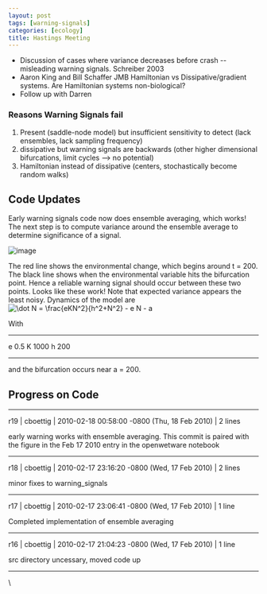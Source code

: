 ```yaml
---
layout: post
tags: [warning-signals]
categories: [ecology]
title: Hastings Meeting
---
```







 








-   Discussion of cases where variance decreases before crash --
    misleading warning signals. Schreiber 2003
-   Aaron King and Bill Schaffer JMB Hamiltonian vs Dissipative/gradient
    systems. Are Hamiltonian systems non-biological?
-   Follow up with Darren

### Reasons Warning Signals fail

1.  Present (saddle-node model) but insufficient sensitivity to detect
    (lack ensembles, lack sampling frequency)
2.  dissipative but warning signals are backwards (other higher
    dimensional bifurcations, limit cycles --\> no potential)
3.  Hamiltonian instead of dissipative (centers, stochastically become
    random walks)

Code Updates
------------

Early warning signals code now does ensemble averaging, which works! The
next step is to compute variance around the ensemble average to
determine significance of a signal.

![image](http://openwetware.org/images/thumb/e/ef/Ensemble_warning.png/600px-Ensemble_warning.png)

The red line shows the environmental change, which begins around t =
200. The black line shows when the environmental variable hits the
bifurcation point. Hence a reliable warning signal should occur between
these two points. Looks like these work! Note that expected variance
appears the least noisy. Dynamics of the model are ![ \\dot N =
\\frac{eKN\^2}{h\^2+N\^2} - e N - a
](http://openwetware.org/images/math/1/1/d/11dec717f8992ae05dde012fe7cd0aee.png)

With

  --- ------
  e   0.5
  K   1000
  h   200
  --- ------

and the bifurcation occurs near a = 200.

Progress on Code
----------------

* * * * *

r19 | cboettig | 2010-02-18 00:58:00 -0800 (Thu, 18 Feb 2010) | 2 lines

early warning works with ensemble averaging. This commit is paired with
the figure in the Feb 17 2010 entry in the openwetware notebook

* * * * *

r18 | cboettig | 2010-02-17 23:16:20 -0800 (Wed, 17 Feb 2010) | 2 lines

minor fixes to warning\_signals

* * * * *

r17 | cboettig | 2010-02-17 23:06:41 -0800 (Wed, 17 Feb 2010) | 1 line

Completed implementation of ensemble averaging

* * * * *

r16 | cboettig | 2010-02-17 21:04:23 -0800 (Wed, 17 Feb 2010) | 1 line

src directory uncessary, moved code up

* * * * *

\

